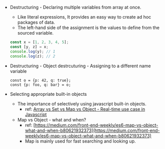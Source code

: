 - Destructuring - Declaring multiple variables from array at once.

  - Like literal expressions, It provides an easy way to create ad hoc packages of data.
  - The left-hand side of the assignment is the values to define from the sourced variable.

  ```jsx
  const x = [1, 2, 3, 4, 5];
  const [y, z] = x;
  console.log(y); // 1
  console.log(z); // 2
  ```

- Destructuring - Object destrcuturing - Assigning to a different name variable

  ```
  const o = {p: 42, q: true};
  const {p: foo, q: bar} = o;
  ```

- Selecting appropriate built-in objects
  - The importance of selectively using javascript built-in objects.
    - ref: [Array vs Set vs Map vs Object - Real-time use case in Javascript](<[https://codeburst.io/array-vs-set-vs-map-vs-object-real-time-use-cases-in-javascript-es6-47ee3295329b](https://codeburst.io/array-vs-set-vs-map-vs-object-real-time-use-cases-in-javascript-es6-47ee3295329b)>)
  - Map vs Object - what and when?
    - ref: [https://medium.com/front-end-weekly/es6-map-vs-object-what-and-when-b80621932373](https://medium.com/front-end-weekly/es6-map-vs-object-what-and-when-b80621932373)
    - Map is mainly used for fast searching and looking up.

